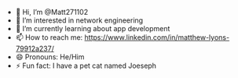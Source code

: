 - 👋 Hi, I’m @Matt271102
- 👀 I’m interested in network engineering
- 🌱 I’m currently learning about app development
- 📫 How to reach me: https://www.linkedin.com/in/matthew-lyons-79912a237/
- 😄 Pronouns: He/Him
- ⚡ Fun fact: I have a pet cat named Joeseph

